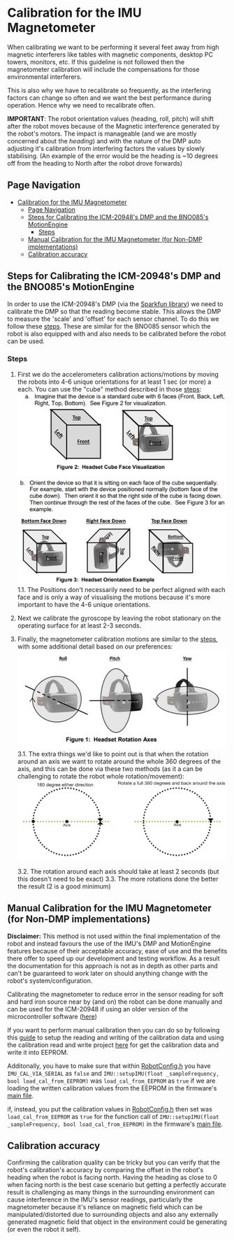 # Calibration for the IMU Magnetometer

When calibrating we want to be performing it several feet away from high magnetic interferers like tables with magnetic components, desktop PC towers, monitors, etc.
If this guideline is not followed then the magnetometer calibration will include the compensations for those environmental interferers.

This is also why we have to recalibrate so frequently, as the interfering factors can change so often and we want the best performance during operation. Hence why we need to recalibrate often.

**IMPORTANT**: The robot orientation values (heading, roll, pitch) will shift after the robot moves because of the Magnetic interference generated by the robot's motors. The impact is manageable (and we are mostly concerned about the *heading*) and with the nature of the DMP auto adjusting it's calibration from interfering factors the values by slowly stabilising.
(An example of the error would be the heading is ~10 degrees off from the heading to North after the robot drove forwards)

## Page Navigation

- [Calibration for the IMU Magnetometer](#calibration-for-the-imu-magnetometer)
  - [Page Navigation](#page-navigation)
  - [Steps for Calibrating the ICM-20948's DMP and the BNO085's MotionEngine](#steps-for-calibrating-the-icm-20948s-dmp-and-the-bno085s-motionengine)
    - [Steps](#steps)
  - [Manual Calibration for the IMU Magnetometer (for Non-DMP implementations)](#manual-calibration-for-the-imu-magnetometer-for-non-dmp-implementations)
  - [Calibration accuracy](#calibration-accuracy)

## Steps for Calibrating the ICM-20948's DMP and the BNO085's MotionEngine

In order to use the ICM-20948's DMP (via the [Sparkfun library](https://github.com/sparkfun/SparkFun_ICM-20948_ArduinoLibrary)) we need to calibrate the DMP so that the reading become stable.
This allows the DMP to measure the 'scale' and 'offset' for each sensor channel.
To do this we follow these [steps](https://cdn.sparkfun.com/assets/9/e/1/d/9/Sensor-Calibration-Procedure-v1.1.pdf).
These are similar for the BNO085 sensor which the robot is also equipped with and also needs to be calibrated before the robot can be used.

### Steps

1. First we do the accelerometers calibration actions/motions by moving the robots into 4-6 unique orientations for at least 1 sec (or more) a each. You can use the "cube" method described in those [steps](https://cdn.sparkfun.com/assets/9/e/1/d/9/Sensor-Calibration-Procedure-v1.1.pdf):
    ![cube method (a)](img/Calibration/Cube%20Method%20(a).PNG)
    ![cube method (b)](img/Calibration/Cube%20Method%20(b).PNG)
    1.1.  The Positions don't necessarily need to be perfect aligned with each face and is only a way of visualising the motions because it's more important to have the 4-6 unique orientations.
2. Next we calibrate the gyroscope by leaving the robot stationary on the operating surface for at least 2-3 seconds.
3. Finally, the magnetometer calibration motions are similar to the [steps](https://cdn.sparkfun.com/assets/9/e/1/d/9/Sensor-Calibration-Procedure-v1.1.pdf), with some additional detail based on our preferences:
    ![Mag Calibration Rotation](img/Calibration/Cal%20Rotations.PNG)
    3.1. The extra things we'd like to point out is that when the rotation around an axis we want to rotate around the whole 360 degrees of the axis, and this can be done via these two methods (as it a can be challenging to rotate the robot whole rotation/movement):  
    ![Additional Mag Cal Rotation steps](img/Calibration/Prefered%20Rotation%20Method.PNG)

    3.2. The rotation around each axis should take at least 2 seconds (but this doesn't need to be exact)
    3.3. The more rotations done the better the result (2 is a good minimum)

## Manual Calibration for the IMU Magnetometer (for Non-DMP implementations)

**Disclaimer:** This method is not used within the final implementation of the robot and instead favours the use of the IMU's DMP and MotionEngine features because of their acceptable accuracy, ease of use and the benefits there offer to speed up our development and testing workflow. As a result the documentation for this approach is not as in depth as other parts and can't be guaranteed to work later on should anything change with the robot's system/configuration.

Calibrating the magnetometer to reduce error in the sensor reading for soft and hard iron source near by (and on) the robot can be done manually and can be used for the ICM-20948 if using an older version of the microcontroller software ([here](/Microcontroller/Robot%20Sensor%20Motor%20Controller/))

If you want to perform manual calibration then you can do so by following this [guide](https://learn.adafruit.com/how-to-fuse-motion-sensor-data-into-ahrs-orientation-euler-quaternions?view=all) to setup the reading and writing of the calibration data and using the calibration read and write project [here](Microcontroller/IMU%20Calibration/) for get the calibration data and write it into EEPROM.

Additonally, you have to make sure that within [RobotConfig.h](Microcontroller/Robot%20Sensor%20Motor%20Controller/src/Robot/RobotConfig.h) you have `IMU_CAL_VIA_SERIAL` as `false` and `IMU::setupIMU(float _sampleFrequency, bool load_cal_from_EEPROM)` was `load_cal_from_EEPROM` as `true` if we are loading the written calibration values from the EEPROM in the firmware's [main file](Microcontroller/Robot%20Sensor%20Motor%20Controller/src/main.cpp).

if, instead, you put the calibration values in [RobotConfig.h](Microcontroller/Robot%20Sensor%20Motor%20Controller/src/Robot/RobotConfig.h) then set was `load_cal_from_EEPROM` as `true` for the function call of `IMU::setupIMU(float _sampleFrequency, bool load_cal_from_EEPROM)` in the firmware's [main file](Microcontroller/Robot%20Sensor%20Motor%20Controller/src/main.cpp).

## Calibration accuracy

Confirming the calibration quality can be tricky but you can verify that the robot's calibration's accuracy by comparing the offset in the robot's heading when the robot is facing north. Having the heading as close to 0 when facing north is the best case scenario but getting a perfectly accurate result is challenging as many things in the surrounding environment can cause interference in the IMU's sensor readings, particularly the magnetometer because it's reliance on magnetic field which can be manipulated/distorted due to surrounding objects and also any externally generated magnetic field that object in the environment could be generating (or even the robot it self).
